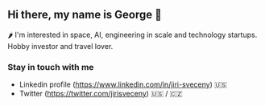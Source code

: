 ## Hi there, my name is George 👋

🌶️ I'm interested in space, AI, engineering in scale and technology startups.
Hobby investor and travel lover.

### Stay in touch with me
- Linkedin profile (https://www.linkedin.com/in/jiri-sveceny) 🇺🇸
- Twitter (https://twitter.com/jirisveceny) 🇺🇸 / 🇨🇿

